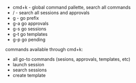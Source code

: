 - cmd+k - global command pallette, search all commands
- / - search all sessions and approvals
- g - go prefix
- g-a go approvals
- g-s go sessions
- g-t go templates
- g-p go pending


commands available through cmd+k:

- all go-to commands (sesions, approvals, templates, etc)
- launch session
- search sessions
- create template
